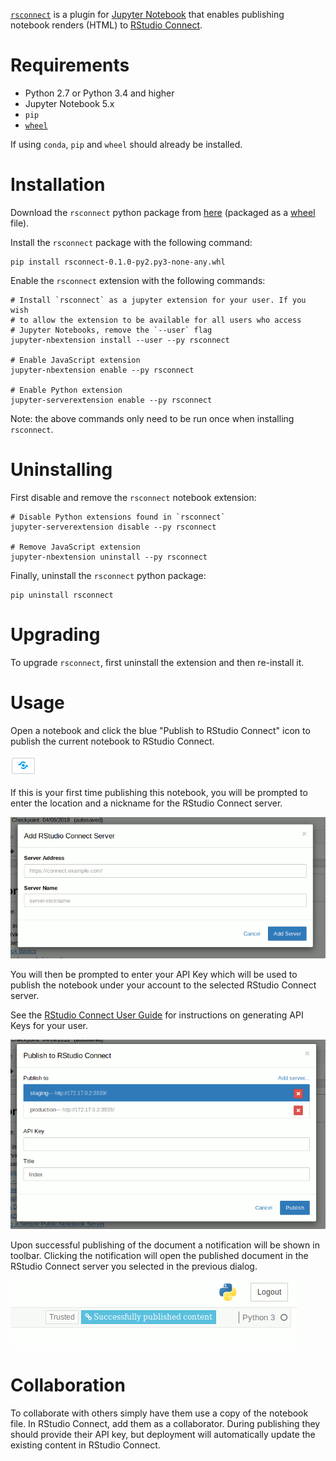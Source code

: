 [`rsconnect`](https://www.github.com/rstudio/rsconnect-jupyter/) is a
plugin for [Jupyter Notebook](https://jupyter.org/) that enables
publishing notebook renders (HTML) to [RStudio
Connect](https://www.rstudio.com/products/connect/).

# Requirements

- Python 2.7 or Python 3.4 and higher
- Jupyter Notebook 5.x
- `pip`
- [`wheel`](https://pypi.org/project/wheel/)

If using `conda`, `pip` and `wheel` should already be installed.

# Installation

Download the `rsconnect` python package from
[here](https://github.com/rstudio/rsconnect-jupyter/releases)
(packaged as a [wheel](https://pythonwheels.com/) file).

Install the `rsconnect` package with the following command:

```
pip install rsconnect-0.1.0-py2.py3-none-any.whl
```

Enable the `rsconnect` extension with the following commands:

```
# Install `rsconnect` as a jupyter extension for your user. If you wish
# to allow the extension to be available for all users who access
# Jupyter Notebooks, remove the `--user` flag
jupyter-nbextension install --user --py rsconnect

# Enable JavaScript extension
jupyter-nbextension enable --py rsconnect

# Enable Python extension
jupyter-serverextension enable --py rsconnect
```

Note: the above commands only need to be run once when installing
`rsconnect`.

# Uninstalling

First disable and remove the `rsconnect` notebook extension:

```
# Disable Python extensions found in `rsconnect`
jupyter-serverextension disable --py rsconnect

# Remove JavaScript extension
jupyter-nbextension uninstall --py rsconnect
```

Finally, uninstall the `rsconnect` python package:

```
pip uninstall rsconnect
```

# Upgrading

To upgrade `rsconnect`, first uninstall the extension and then
re-install it.

# Usage

Open a notebook and click the blue "Publish to RStudio Connect" icon
to publish the current notebook to RStudio Connect.

<img alt="blue toolbar icon used for publishing the notebook" src="publish-icon.gif">

If this is your first time publishing this notebook, you will be
prompted to enter the location and a nickname for the RStudio Connect
server.

<img alt="initial dialog that prompts for the location of RStudio Connect" src="add-dialog.gif">

You will then be prompted to enter your API Key which will be used to
publish the notebook under your account to the selected RStudio
Connect server.

See the [RStudio Connect User
Guide](http://docs.rstudio.com/connect/user/api-keys.html) for
instructions on generating API Keys for your user.

<img alt="publish dialog that prompts for an API key" src="manage.gif">

Upon successful publishing of the document a notification will be
shown in toolbar.  Clicking the notification will open the published
document in the RStudio Connect server you selected in the previous
dialog.

<img alt="notification that shows the notebook was published successfully" src="published.gif">

# Collaboration

To collaborate with others simply have them use a copy of the notebook
file. In RStudio Connect, add them as a collaborator. During
publishing they should provide their API key, but deployment will
automatically update the existing content in RStudio Connect.
